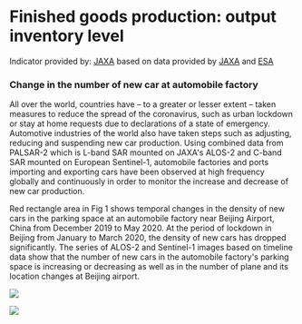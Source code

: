 # Finished goods production: output inventory level

Indicator provided by: [JAXA](https://global.jaxa.jp) based on data provided by [JAXA](https://global.jaxa.jp) and [ESA](https://esa.int)

### Change in the number of new car at automobile factory

All over the world, countries have – to a greater or lesser extent – taken measures to reduce the spread of the coronavirus, such as urban lockdown or stay at home requests due to declarations of a state of emergency. Automotive industries of the world also have taken steps such as adjusting, reducing and suspending new car production. Using combined data from PALSAR-2 which is L-band SAR mounted on JAXA's ALOS-2 and C-band SAR mounted on European Sentinel-1, automobile factories and ports importing and exporting cars have been observed at high frequency globally and continuously in order to monitor the increase and decrease of new car production.

Red rectangle area in Fig 1 shows temporal changes in the density of new cars in the parking space at an automobile factory near Beijing Airport, China from December 2019 to May 2020. At the period of lockdown in Beijing from January to March 2020, the density of new cars has dropped significantly. The series of ALOS-2 and Sentinel-1 images based on timeline data show that the number of new cars in the automobile factory's parking space is increasing or decreasing as well as in the number of plane and its location changes at Beijing airport.

<img src="./data/trilateral/Tri_E8.png"></img>

<img src="./data/trilateral/Tri_1_E8.png"></img>






